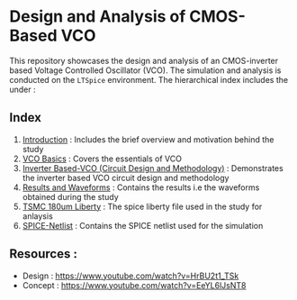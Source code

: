 # Design and Analysis of CMOS-Based VCO

This repository showcases the design and analysis of an CMOS-inverter based Voltage Controlled Oscillator (VCO). The simulation and analysis is conducted on the `LTSpice` environment. The hierarchical index includes the under :

## Index 

1. [Introduction](Introduction.md) : Includes the brief overview and motivation behind the study
2. [VCO Basics](VCO_Basics.md) : Covers the essentials of VCO 
3. [Inverter Based-VCO (Circuit Design and Methodology)](Inverter_VCO.md) : Demonstrates the inverter based VCO circuit design and methodology
4. [Results and Waveforms](Results.md) : Contains the results i.e the waveforms obtained during the study 
5. [TSMC 180um Liberty](tsmc018.lib) : The spice liberty file used in the study for anlaysis
6. [SPICE-Netlist](vco.spice) : Contains the SPICE netlist used for the simulation


## Resources :
- Design : https://www.youtube.com/watch?v=HrBU2t1_TSk
- Concept : https://www.youtube.com/watch?v=EeYL6lJsNT8
